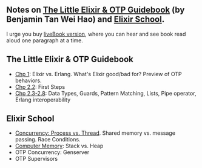 ## Notes on [The Little Elixir & OTP Guidebook](https://www.manning.com/books/the-little-elixir-and-otp-guidebook) (by Benjamin Tan Wei Hao) and [Elixir School](https://elixirschool.com/).

I urge you buy [liveBook version](https://livebook.manning.com/book/the-little-elixir-and-otp-guidebook), where you can hear and see book read aloud one paragraph at a time.

## The Little Elixir & OTP Guidebook
- [Chp 1](ch1/what_is_elixir.md): Elixir vs. Erlang. What's Elixir good/bad for? Preview of OTP behaviors.
- [Chp 2.2](ch2/2.2_first_steps.md): First Steps
- [Chp 2.3-2.8](ch2/2.3_data_types.md): Data Types, Guards, Pattern Matching, Lists, Pipe operator, Erlang interoperability

## Elixir School
- [Concurrency: Process vs. Thread](elixir_school/concurrency_process_thread_race-conditions.md). Shared memory vs. message passing. Race Conditions.
- [Computer Memory](elixir_school/stack_vs_heap_memory.md): Stack vs. Heap
- OTP Concurrency: Genserver
- OTP Supervisors
